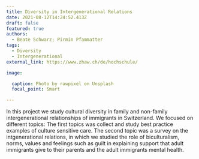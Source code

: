 ```yaml
---
title: Diversity in Intergenerational Relations
date: 2021-08-12T14:24:52.413Z
draft: false
featured: true
authors:
  - Beate Schwarz; Pirmin Pfammatter
tags:
  - Diversity
  - Intergenerational
external_link: https://www.zhaw.ch/de/hochschule/

image:

  caption: Photo by rawpixel on Unsplash
  focal_point: Smart

---
```

In this project we study cultural diversity in family and non-family intergenerational relationships of immigrants in Switzerland. We focused on different topics: The first topics was collect and study best practice examples of culture sensitive care. The second topic was a survey on the intgenerational relations, in which we studied the role of biculturalism, norms, values and feelings such as guilt in explaining support that adult immigrants give to their parents and the adult immigrants mental health.
